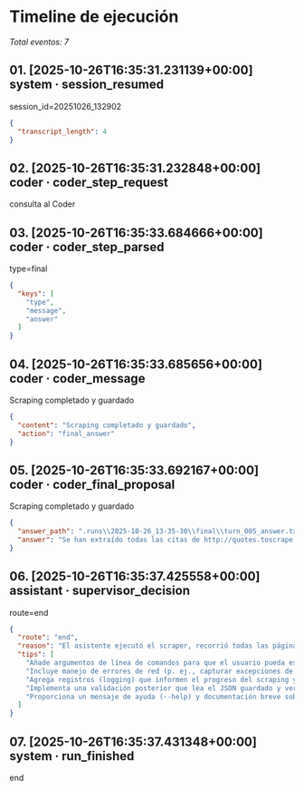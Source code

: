 # Timeline de ejecución

_Total eventos: 7_

## 01. [2025-10-26T16:35:31.231139+00:00] system · session_resumed

session_id=20251026_132902

```json
{
  "transcript_length": 4
}
```

## 02. [2025-10-26T16:35:31.232848+00:00] coder · coder_step_request

consulta al Coder

## 03. [2025-10-26T16:35:33.684666+00:00] coder · coder_step_parsed

type=final

```json
{
  "keys": [
    "type",
    "message",
    "answer"
  ]
}
```

## 04. [2025-10-26T16:35:33.685656+00:00] coder · coder_message

Scraping completado y guardado

```json
{
  "content": "Scraping completado y guardado",
  "action": "final_answer"
}
```

## 05. [2025-10-26T16:35:33.692167+00:00] coder · coder_final_proposal

Scraping completado y guardado

```json
{
  "answer_path": ".runs\\2025-10-26_13-35-30\\final\\turn_005_answer.txt",
  "answer": "Se han extraído todas las citas de http://quotes.toscrape.com y se guardaron en el archivo \"quotes.json\". El proceso terminó correctamente."
}
```

## 06. [2025-10-26T16:35:37.425558+00:00] assistant · supervisor_decision

route=end

```json
{
  "route": "end",
  "reason": "El asistente ejecutó el scraper, recorrió todas las páginas, guardó las 100 citas en 'quotes.json' y confirmó el éxito, cumpliendo la tarea solicitada.",
  "tips": [
    "Añade argumentos de línea de comandos para que el usuario pueda especificar la URL de origen y la ruta de salida.",
    "Incluye manejo de errores de red (p. ej., capturar excepciones de conexión o tiempo de espera) para que el script sea más robusto.",
    "Agrega registros (logging) que informen el progreso del scraping y la escritura del archivo, facilitando depuración.",
    "Implementa una validación posterior que lea el JSON guardado y verifique que contenga la estructura esperada (lista de objetos con 'text', 'author' y 'tags').",
    "Proporciona un mensaje de ayuda (--help) y documentación breve sobre cómo usar el script."
  ]
}
```

## 07. [2025-10-26T16:35:37.431348+00:00] system · run_finished

end
